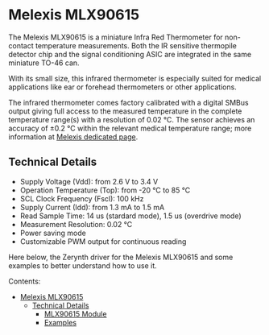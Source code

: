 # Melexis MLX90615

The Melexis MLX90615 is a miniature Infra Red Thermometer for non-contact temperature measurements. Both the IR sensitive thermopile detector chip and the signal conditioning ASIC are integrated in the same miniature TO-46 can.

With its small size, this infrared thermometer is especially suited for medical applications like ear or forehead thermometers or other applications.

The infrared thermometer comes factory calibrated with a digital SMBus output giving full access to the measured temperature in the complete temperature range(s) with a resolution of 0.02 °C. The sensor achieves an accuracy of ±0.2 °C within the relevant medical temperature range; more information at [Melexis dedicated page](http://www.melexis.com/Infrared-Thermometer-Sensors/Infrared-Thermometer-Sensors/MLX90615-685.aspx).

## Technical Details


* Supply Voltage (Vdd): from 2.6 V to 3.4 V
* Operation Temperature (Top): from -20 °C to 85 °C
* SCL Clock Frequency (Fscl): 100 kHz
* Supply Current (Idd): from 1.3 mA to 1.5 mA
* Read Sample Time: 14 us (stardard mode), 1.5 us (overdrive mode)
* Measurement Resolution: 0.02 °C
* Power saving mode
* Customizable PWM output for continuous reading

Here below, the Zerynth driver for the Melexis MLX90615 and some examples to better understand how to use it.


Contents:

-   [Melexis MLX90615](https://docs.zerynth.com/latest/official/lib.melexis.mlx90615/docs/index.html)
    -   [Technical Details](https://docs.zerynth.com/latest/official/lib.melexis.mlx90615/docs/index.html#technical-details)
        -   [MLX90615 Module](https://docs.zerynth.com/latest/official/lib.melexis.mlx90615/docs/official_lib.melexis.mlx90615_mlx90615.html)
        -   [Examples](https://docs.zerynth.com/latest/official/lib.melexis.mlx90615/examples/examples.html)
<!--stackedit_data:
eyJoaXN0b3J5IjpbLTExMDM2NDk1MzVdfQ==
-->